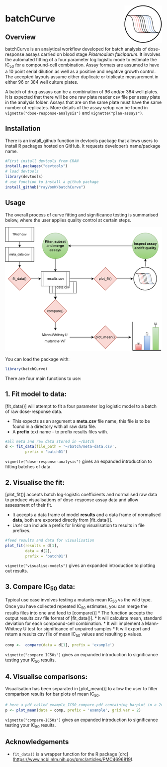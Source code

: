 
<a href="https://rayvonw.github.io/batchCurve/"><img src="man/figures/logo.png" align="right" height="120" alt="batchCurve website" /></a>

# batchCurve

## Overview

batchCurve is an analytical workflow developed for batch analysis of
dose-response assays carried on blood stage *Plasmodium falciparum*. It
involves the automated fitting of a four parameter log logistic mode to
estimate the IC<sub>50</sub> for a compound-cell combination. Assay
formats are assumed to have a 10 point serial dilution as well as a
positive and negative growth control. The accepted layouts assume either
duplicate or triplicate measurement in either 96 or 384 well culture
plates.

A batch of drug assays can be a combination of 96 and/or 384 well
plates. It is expected that there will be one raw plate reader csv file
per assay plate in the analysis folder. Assays that are on the same
plate must have the same number of replicates. More details of the assay
setup can be found in `vignette("dose-response-analysis")` and
`vignette("plan-assays")`.

## Installation

There is an install_github function in devtools package that allows
users to install R packages hosted on GitHub. It requests developer’s
name/package name.

``` r
#First install devtools from CRAN
install.packages("devtools")
# load devtools
library(devtools)
# use function to install a github package
install_github("rayVonW/batchCurve")
```

## Usage

The overall process of curve fitting and significance testing is
summarised below, where the user applies quality control at certain
steps.
<center>
<img src="./vignettes/workflow.png" width="600" />
</center>

You can load the package with:

``` r
library(batchCurve)
```

There are four main functions to use:

## 1. Fit model to data:

\[fit_data()\] will attempt to fit a four parameter log logistic model
to a batch of raw dose-response data.

- This expects as an argument a **meta.csv** file name, this file is to
  be found in a directory with all raw data file.
- A **prefix** text name - to prefix results files with.

``` r
#all meta and raw data stored in ~/batch
d <- fit_data(file_path = '~/batch/meta-data.csv', 
         prefix = 'batch01')
```

`vignette("dose-response-analysis")` gives an expanded introduction to
fitting batches of data.

## 2. Visualise the fit:

\[plot_fit()\] accepts batch log-logistic coefficients and normalised
raw data to produce visualisations of dose-response assay data and allow
assessment of their fit.

- It accepts a data frame of model **results** and a data frame of
  normalised **data**, both are exported directly from \[fit_data()\].
- User can include a prefix for linking visualisation to results in file
  prefixes.

``` r
#feed results and data for visualisation
plot_fit(results = d[1], 
         data = d[2],
         prefix = 'batch01')
```

`vignette("visualise-models")` gives an expanded introduction to
plotting out results.

## 3. Compare IC<sub>50</sub> data:

Typical use case involves testing a mutants mean IC<sub>50</sub> vs the
wild type. Once you have collected repeated IC<sub>50</sub> estimates,
you can merge the results files into one and feed to \[compare()\] \*
The function accepts the output results.csv file format of
\[fit_data()\]. \* It will calculate mean, standard deviation for each
compound-cell combination. \* It will implement a Mann-Whitney U test
for significance of unpaired samples \* It will export and return a
results csv file of mean IC<sub>50</sub> values and resulting p values.

``` r
comp <-  compare(data = d[1], prefix = 'example')
```

`vignette("compare IC50s")` gives an expanded introduction to
significance testing your IC<sub>50</sub> results.

## 4. Visualise comparisons:

Visualisation has been separated in \[plot_mean()\] to allow the user to
filter comparison results for bar plots of mean IC<sub>50</sub>.

``` r
# here a pdf called example_IC50_compare.pdf containing barplot in a 2x2 grid
p <- plot_mean(data = comp, prefix = 'example', grid.var = 2)
```

`vignette("compare-IC50s")` gives an expanded introduction to
significance testing your IC<sub>50</sub> results.

## Acknowledgements

- `fit_data()` is a wrapper function for the R package \[drc\]
  (<https://www.ncbi.nlm.nih.gov/pmc/articles/PMC4696819>).
